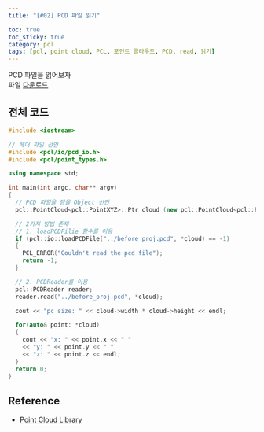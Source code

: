 ```yaml
---
title: "[#02] PCD 파일 읽기"

toc: true
toc_sticky: true
category: pcl
tags: [pcl, point cloud, PCL, 포인트 클라우드, PCD, read, 읽기]
---
```


PCD 파일을 읽어보자 <br/>
파일 [다운로드](https://drive.google.com/file/d/15yuCMz8WIJMevyVqPUDZMmUyYj6s5Vex/view?usp=sharing) <br/>

## 전체 코드

~~~c++
#include <iostream>

// 헤더 파일 선언
#include <pcl/io/pcd_io.h>
#include <pcl/point_types.h>

using namespace std;

int main(int argc, char** argv)
{
  // PCD 파일을 담을 Object 선언
  pcl::PointCloud<pcl::PointXYZ>::Ptr cloud (new pcl::PointCloud<pcl::PointXYZ>());

  // 2가지 방법 존재
  // 1. loadPCDFilie 함수를 이용
  if (pcl::io::loadPCDFile("../before_proj.pcd", *cloud) == -1)
  {
    PCL_ERROR("Couldn't read the pcd file");
    return -1;
  }

  // 2. PCDReader를 이용 
  pcl::PCDReader reader;
  reader.read("../before_proj.pcd", *cloud);

  cout << "pc size: " << cloud->width * cloud->height << endl;

  for(auto& point: *cloud)
  {
    cout << "x: " << point.x << " "
    << "y: " << point.y << " "
    << "z: " << point.z << endl;
  }
  return 0;
}
~~~

## Reference
* [Point Cloud Library](https://pcl.readthedocs.io/projects/tutorials/en/master/index.html#)